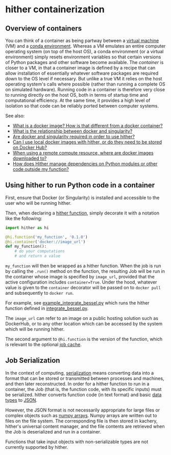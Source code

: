 # hither containerization

## Overview of containers

You can think of a container as being partway between a [virtual machine](https://en.wikipedia.org/wiki/Virtual_machine) (VM) and a [conda environment](https://docs.conda.io/projects/conda/en/latest/index.html). Whereas a VM emulates an entire computer operating system (on top of the host OS), a conda environment (or a virtual environment) simply resets environment variables so that certain versions of Python packages and other software become available. The *container* is closer to a VM, in that a container image is defined by a recipe that can allow installation of essentially whatever software packages are required down to the OS level if necessary. But unlike a true VM it relies on the host operating system's calls where possible (rather than running a complete OS on simulated hardware). Running code in a container is therefore very close to running directly on the host OS, both in terms of startup time and computational efficiency. At the same time, it provides a high level of isolation so that code can be reliably ported between computer systems.

See also:
* [What is a docker image? How is that different from a docker container?](./faq.md#what-is-a-docker-image-how-is-that-different-from-a-docker-container)
* [What is the relationship between docker and singularity?](./faq.md#what-is-the-difference-between-docker-and-singularity)
* [Are docker and singularity required in order to use hither?](./faq.md#are-docker-and-singularity-requires-in-order-to-use-hither)
* [Can I use local docker images with hither, or do they need to be stored on Docker Hub?](can-i-use-local-docker-images-with-hither-or-do-they-need-to-be-stored-on-docker-hub)
* [When using a remote compute resource, where are docker images downloaded to?](./faq.md#when-using-a-remote-compute-resource-where-are-docker-images-downloaded-to)
* [How does Hither manage dependencies on Python modules or other code outside my function?](./faq.md#how-does-hither-manage-dependencies-on-python-modules-or-other-code-outside-my-function)

## Using hither to run Python code in a container

First, ensure that Docker (or Singularity) is installed and accessible to the
user who will be running hither.

Then, when declaring a [hither function](./hither-functions.md), simply decorate it with a notation like the following:

```python
import hither as hi

@hi.function('my_function', '0.1.0')
@hi.container('docker://image_url')
def my_function():
    # do your computations
    # and return a value
```
`my_function` will then be wrapped as a hither function. When the job is run by calling the
`.run()` method on the function, the resulting Job will be run in the container whose
image is specified by `image_url`, provided that the
active configuration includes `container=True`. Under the hood, whatever value is given to the `container` decorator will be passed on
to `docker pull` and subsequently to `docker run`.

For example, see [example_integrate_bessel.py](../examples/example_integrate_bessel.py) which runs the hither function defined in [integrate_bessel.py](../examples/integrate_bessel.py).

The `image_url` can refer to an image on a public hosting solution such as 
DockerHub, or to any other location which can be accessed by the system which will be running hither.

The second argument to `@hi.function` is the version of the function, which is relevant to the optional [job cache](./job-cache.md).

## Job Serialization

In the context of computing, [serialization](https://en.wikipedia.org/wiki/Serialization) means converting
data into a format that can be stored or transmitted between processes and machines, and then later
reconstructed. In order for a hither function to run in a container, the Job (that is, the function code,
with its specific inputs) must be serialized. hither converts function code (in text format) and
basic [data types](https://docs.python.org/3/library/stdtypes.html) to
[JSON](https://www.json.org/json-en.html).

However, the JSON format is not necessarily appropriate for large files or complex objects
such as [numpy arrays](https://numpy.org/doc/1.18/reference/generated/numpy.array.html). Numpy
arrays are written out to files on the file system. The corresponding file is then stored
in kachery, hither's universal content manager, and the file contents are retrieved when the
Job is deserialized and run in a container.

Functions that take input objects with non-serializable types are not currently supported
by hither.
